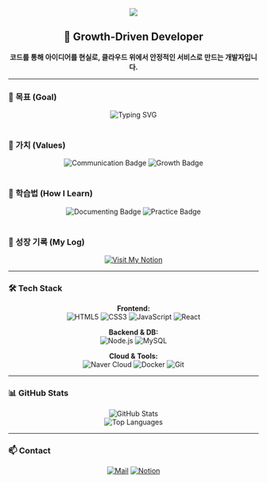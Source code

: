 <div align="center">
  <img src="https://capsule-render.vercel.app/api?type=rect&color=gradient&customColor=0,87CEEB,00BFFF&height=200&section=header&text=서재민%20|%20Jaemin%20Seo&fontSize=50&fontColor=ffffff&animation=fadeIn"/>
</div>

<div align="center">
  <h2>🌱 Growth-Driven Developer</h2>
  <p><strong>코드를 통해 아이디어를 현실로, 클라우드 위에서 안정적인 서비스로 만드는 개발자입니다.</strong></p>
</div>

---

### 🚀 목표 (Goal)
<div align="center">
  <img src="https://readme-typing-svg.herokuapp.com?font=Fira+Code&weight=600&pause=1000&color=36BCF7&center=true&vCenter=true&width=435&lines=Full+Stack+Developer;Cloud+Engineer" alt="Typing SVG" />
</div>

<br/>

### 💬 가치 (Values)
<div align="center">
  <img src="https://img.shields.io/badge/Communication-4285F4?style=flat-square&logo=googlechat&logoColor=white" alt="Communication Badge"/>
  <img src="https://img.shields.io/badge/Growth-34A853?style=flat-square&logo=chartmogul&logoColor=white" alt="Growth Badge"/>
</div>

<br/>

### 🧠 학습법 (How I Learn)
<div align="center">
  <img src="https://img.shields.io/badge/Documenting-000000?style=flat-square&logo=notion&logoColor=white" alt="Documenting Badge"/>
  <img src="https://img.shields.io/badge/Practice-181717?style=flat-square&logo=github&logoColor=white" alt="Practice Badge"/>
</div>

<br/>

### 🔗 성장 기록 (My Log)
<div align="center">
  <a href="https://www.notion.so/Library_Min-s-Library-1d4ebef145e3808cb050f5a72dbafbe1">
    <img src="https://img.shields.io/badge/Visit_My_Notion-000000?style=for-the-badge&logo=notion&logoColor=white" alt="Visit My Notion"/>
  </a>
</div>

---

### 🛠️ Tech Stack
<div align="center">
  <p>
    <strong>Frontend:</strong><br/>
    <img src="https://img.shields.io/badge/HTML5-E34F26?style=for-the-badge&logo=html5&logoColor=white" alt="HTML5"/>
    <img src="https://img.shields.io/badge/CSS3-1572B6?style=for-the-badge&logo=css3&logoColor=white" alt="CSS3"/>
    <img src="https://img.shields.io/badge/JavaScript-F7DF1E?style=for-the-badge&logo=javascript&logoColor=black" alt="JavaScript"/>
    <img src="https://img.shields.io/badge/React-61DAFB?style=for-the-badge&logo=react&logoColor=black" alt="React"/>
  </p>
  <p>
    <strong>Backend & DB:</strong><br/>
    <img src="https://img.shields.io/badge/Node.js-339933?style=for-the-badge&logo=node.js&logoColor=white" alt="Node.js"/>
    <img src="https://img.shields.io/badge/MySQL-4479A1?style=for-the-badge&logo=mysql&logoColor=white" alt="MySQL"/>
  </p>
  <p>
    <strong>Cloud & Tools:</strong><br/>
    <img src="https://img.shields.io/badge/Naver_Cloud-03C75A?style=for-the-badge&logo=naver&logoColor=white" alt="Naver Cloud"/>
    <img src="https://img.shields.io/badge/Docker-2496ED?style=for-the-badge&logo=docker&logoColor=white" alt="Docker"/>
    <img src="https://img.shields.io/badge/Git-F05032?style=for-the-badge&logo=git&logoColor=white" alt="Git"/>
  </p>
</div>

---

### 📊 GitHub Stats
<p align="center">
  <img src="https://github-readme-stats.vercel.app/api?username=library-min&show_icons=true&theme=tokyonight&hide_border=true&rank_icon=github" alt="GitHub Stats"/>
  <br/>
  <img src="https://github-readme-stats.vercel.app/api/top-langs/?username=library-min&layout=compact&theme=tokyonight&hide_border=true&langs_count=6" alt="Top Languages"/>
</p>

---

### 📫 Contact
<p align="center">
  <a href="mailto:library_mini@outlook.com"><img src="https://img.shields.io/badge/Mail-0078D4?style=for-the-badge&logo=microsoft-outlook&logoColor=white" alt="Mail"></a>
  <a href="https://www.notion.so/Library_Min-s-Library-1d4ebef145e3808cb050f5a72dbafbe1"><img src="https://img.shields.io/badge/Notion-000000?style=for-the-badge&logo=notion&logoColor=white" alt="Notion"></a>
</p>
